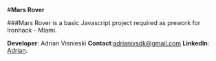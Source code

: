 #**Mars Rover** 

###Mars Rover is a basic Javascript project required as prework for Ironhack - Miami.

**Developer**: Adrian Visnieski
**Contact**:adrianivsdk@gmail.com
**LinkedIn**: [Adrian](https://www.linkedin.com/in/adrian-visnieski-09967a174/).
